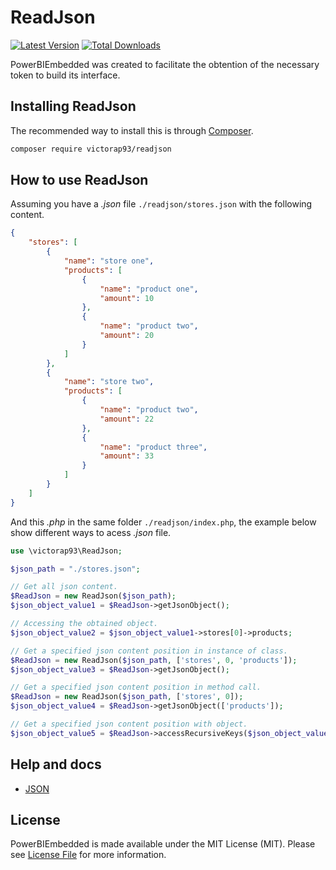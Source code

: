 # ReadJson

[![Latest Version](https://img.shields.io/github/release/victorap93/readjson.svg?style=flat-square)](https://github.com/victorap93/readjson/releases)
[![Total Downloads](https://img.shields.io/packagist/dt/victorap93/readjson.svg?style=flat-square)](https://packagist.org/packages/victorap93/readjson)

PowerBIEmbedded was created to facilitate the obtention of the necessary token to build its interface.


## Installing ReadJson

The recommended way to install this is through
[Composer](https://getcomposer.org/).

```bash
composer require victorap93/readjson
```


## How to use ReadJson

Assuming you have a *.json* file `./readjson/stores.json` with the following content.
```json 
{
    "stores": [
        {
            "name": "store one",
            "products": [
                {
                    "name": "product one",
                    "amount": 10
                },
                {
                    "name": "product two",
                    "amount": 20
                }
            ]
        },
        {
            "name": "store two",
            "products": [
                {
                    "name": "product two",
                    "amount": 22
                },
                {
                    "name": "product three",
                    "amount": 33
                }
            ]
        }
    ]
}
```

And this *.php* in the same folder `./readjson/index.php`, the example below show different ways to acess *.json* file.
```php
use \victorap93\ReadJson;

$json_path = "./stores.json";

// Get all json content.
$ReadJson = new ReadJson($json_path);
$json_object_value1 = $ReadJson->getJsonObject();

// Accessing the obtained object.
$json_object_value2 = $json_object_value1->stores[0]->products;

// Get a specified json content position in instance of class.
$ReadJson = new ReadJson($json_path, ['stores', 0, 'products']);
$json_object_value3 = $ReadJson->getJsonObject();

// Get a specified json content position in method call.
$ReadJson = new ReadJson($json_path, ['stores', 0]);
$json_object_value4 = $ReadJson->getJsonObject(['products']);

// Get a specified json content position with object.
$json_object_value5 = $ReadJson->accessRecursiveKeys($json_object_value4, [0, 'name']);
```


## Help and docs

- [JSON](https://www.json.org/json-en.html)


## License

PowerBIEmbedded is made available under the MIT License (MIT). Please see [License File](LICENSE) for more information.
